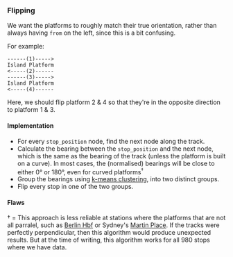 ### Flipping

We want the platforms to roughly match their true orientation, rather than always having `from` on the left, since this is a bit confusing.

For example:

```
------(1)----->
Island Platform
<-----(2)------
------(3)----->
Island Platform
<-----(4)------
```

Here, we should flip platform 2 & 4 so that they're in the opposite direction to platform 1 & 3.

#### Implementation

- For every `stop_position` node, find the next node along the track.
- Calculate the bearing between the `stop_position` and the next node, which is the same as the bearing of the track (unless the platform is built on a curve). In most cases, the (normalised) bearings will be close to either 0° or 180°, even for curved platforms<sup>†</sup>
- Group the bearings using [k-means clustering](https://en.wikipedia.org/wiki/K-means_clustering), into two distinct groups.
- Flip every stop in one of the two groups.

#### Flaws

† = This approach is less reliable at stations where the platforms that are not all parralel, such as [Berlin Hbf](https://osm.org/relation/910651) or Sydney's [Martin Place](https://osm.org/relation/9769474). If the tracks were perfectly perpendicular, then this algorithm would produce unexpected results. But at the time of writing, this algorithm works for all 980 stops where we have data.
